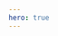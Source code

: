 ```yaml
---
hero: true
---
```


<script setup>
	import HomePage from "./components/HomePage.vue";
	const highlights = [{name: "Programming languages"} , {name: "Communication"}, {name: "Technologies"}];
</script>

<HomePage/>
